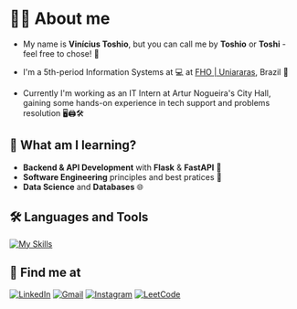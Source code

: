 # 👨‍💻 About me
- My name is **Vinícius Toshio**, but you can call me by **Toshio** or **Toshi** - feel free to chose! 🥰

- I'm a 5th-period Information Systems at 💻 at [FHO | Uniararas](http://fho.edu.br), Brazil 📍

- Currently I'm working as an IT Intern at Artur Nogueira's City Hall, gaining some hands-on experience in tech support and problems resolution 🖥️🖨️🛠️

## 🚀 What am I learning?
- **Backend & API Development** with **Flask** & **FastAPI** 🐍
- **Software Engineering** principles and best pratices 🔧
- **Data Science** and **Databases** 🌐

## 🛠️ Languages and Tools

[![My Skills](https://skillicons.dev/icons?i=c,python,flask,fastapi,js,html,css,bootstrap,vscode,sqlite,git,github,postman,windows,linux)](https://skillicons.dev)

## 📧 Find me at

[![LinkedIn](https://img.shields.io/badge/LinkedIn-0077B5?style=for-the-badge&logo=linkedin&logoColor=white)](https://www.linkedin.com/in/vtoshio)
[![Gmail](https://img.shields.io/badge/Gmail-D14836?style=for-the-badge&logo=gmail&logoColor=white)](mailto:vtoshio2004@gmail.com)
[![Instagram](https://img.shields.io/badge/Instagram-E4405F?style=for-the-badge&logo=instagram&logoColor=white)](https://www.instagram.com/vtoshio_) 
[![LeetCode](https://img.shields.io/badge/-LeetCode-FFA116?style=for-the-badge&logo=LeetCode&logoColor=black)](https://leetcode.com/u/vtoshio_/)
